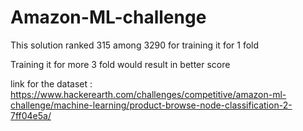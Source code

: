 # Amazon-ML-challenge

This solution ranked 315 among 3290 for training it for 1 fold

Training it for more 3 fold would result in better score 

link for the dataset : https://www.hackerearth.com/challenges/competitive/amazon-ml-challenge/machine-learning/product-browse-node-classification-2-7ff04e5a/
